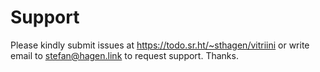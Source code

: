 # Support

Please kindly submit issues at https://todo.sr.ht/~sthagen/vitriini or write email to stefan@hagen.link to request support. Thanks.
